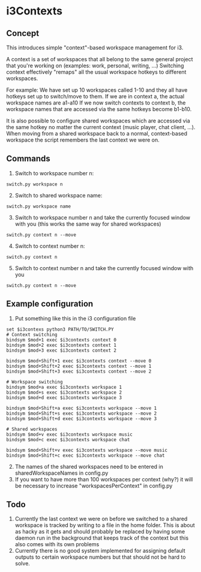 # i3Contexts
## Concept
This introduces simple "context"-based workspace management for i3.

A context is a set of workspaces that all belong to the same general project that you're working on (examples: work, personal, writing, ...)
Switching context effectively "remaps" all the usual workspace hotkeys to different workspaces.

For example: We have set up 10 workspaces called 1-10 and they all have hotkeys set up to switch/move to them.
If we are in context a, the actual workspace names are a1-a10
If we now switch contexts to context b, the workspace names that are accessed via the same hotkeys become b1-b10.

It is also possible to configure shared workspaces which are accessed via the same hotkey no matter the current context (music player, chat client, ...).
When moving from a shared workspace back to a normal, context-based workspace the script remembers the last context we were on.

## Commands
1. Switch to workspace number n:

`switch.py workspace n`

2. Switch to shared workspace name:

`switch.py workspace name`

3. Switch to workspace number n and take the currently focused window with you (this works the same way for shared workspaces)

`switch.py context n --move`

4. Switch to context number n:

`switch.py context n`

5. Switch to context number n and take the currently focused window with you

`switch.py context n --move`

## Example configuration
1. Put something like this in the i3 configuration file
```
set $i3contexs python3 PATH/TO/SWITCH.PY
# Context switching
bindsym $mod+1 exec $i3contexts context 0
bindsym $mod+2 exec $i3contexts context 1
bindsym $mod+3 exec $i3contexts context 2

bindsym $mod+Shift+1 exec $i3contexts context --move 0
bindsym $mod+Shift+2 exec $i3contexts context --move 1
bindsym $mod+Shift+3 exec $i3contexts context --move 2

# Workspace switching
bindsym $mod+a exec $i3contexts workspace 1
bindsym $mod+s exec $i3contexts workspace 2
bindsym $mod+d exec $i3contexts workspace 3

bindsym $mod+Shift+a exec $i3contexts workspace --move 1
bindsym $mod+Shift+s exec $i3contexts workspace --move 2
bindsym $mod+Shift+d exec $i3contexts workspace --move 3

# Shared workspaces
bindsym $mod+v exec $i3contexts workspace music
bindsym $mod+c exec $i3contexts workspace chat

bindsym $mod+Shift+v exec $i3contexts workspace --move music
bindsym $mod+Shift+c exec $i3contexts workspace --move chat
```

2. The names of the shared workspaces need to be entered in sharedWorkspaceNames in config.py
3. If you want to have more than 100 workspaces per context (why?) it will be necessary to increase "workspacesPerContext" in config.py

## Todo
1. Currently the last context we were on before we switched to a shared workspace is tracked by writing to a file in the home folder. This is about as hacky as it gets and should probably be replaced by having some daemon run in the background that keeps track of the context but this also comes with its own problems
2. Currently there is no good system implemented for assigning default outputs to certain workspace numbers but that should not be hard to solve.
